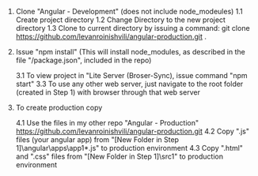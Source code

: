 1.	Clone "Angular - Development" (does not include node_modeules)
	1.1	Create project directory
	1.2	Change Directory to the new project directory
	1.3	Clone to current directory by issuing a command:
		git clone https://github.com/levanroinishvili/angular-production.git .

2.	Issue "npm install"
	(This will install node_modules, as described in the file "/package.json", included in the repo)

	3.1	To view project in "Lite Server (Broser-Sync), issue command "npm start"
	3.3	To use any other web server, just navigate to the root folder (created in Step 1) with browser through that web server

3.	To create production copy

	4.1	Use the files in my other repo "Angular - Production" https://github.com/levanroinishvili/angular-production.git
	4.2	Copy ".js" files (your angular app) from "[New Folder in Step 1]\angular\apps\app1\*.js" to production environment
	4.3	Copy ".html" and ".css" files from "[New Folder in Step 1]\src1\" to production environment

